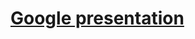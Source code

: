 # <a href="https://docs.google.com/presentation/d/1T6rn7PB6VKBZ9B92ao8_MaqwruiHF1Ry8mf_d2Loo4U/edit#slide=id.g711557d1cb_0_3">Google presentation </a>
